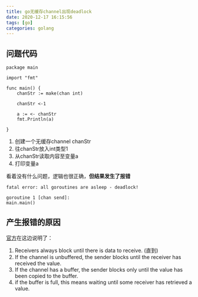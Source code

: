 ```yaml
---
title: go无缓存channel出现deadlock
date: 2020-12-17 16:15:56
tags: [go]
categories: golang
---
```


## 问题代码
```golang
package main

import "fmt"

func main() {
    chanStr := make(chan int)

    chanStr <-1

    a := <- chanStr
    fmt.Println(a)

}
```
1. 创建一个无缓存channel chanStr
2. 往chanStr放入int类型1
3. 从chanStr读取内容至变量a
4. 打印变量a

看着没有什么问题，逻辑也很正确，**但结果发生了报错**

```golang
fatal error: all goroutines are asleep - deadlock!

goroutine 1 [chan send]:
main.main()
```

## 产生报错的原因
[官方](https://golang.org/doc/effective_go.html#channels)在这边说明了：
1. Receivers always block until there is data to receive. (直到)
2. If the channel is unbuffered, the sender blocks until the receiver has received the value.
3. If the channel has a buffer, the sender blocks only until the value has been copied to the buffer.
4. if the buffer is full, this means waiting until some receiver has retrieved a value.